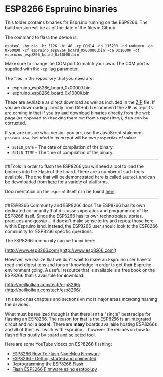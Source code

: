 # ESP8266 Espruino binaries
This folder contains binaries for Espruino running on the ESP8266.  The build version will be as of the
date of the files in Github.

The command to flash the device is:

    esptool -bm qio -bz 512K -bf 40 -cp COM14 -cb 115200 -cd nodemcu -ca 0x00000 -cf espruino_esp8266_board_0x00000.bin -ca 0x10000 -cf espruino_esp8266_board_0x10000.bin

Make sure to change the COM port to match your own.  The COM port is supplied with the `-cp` flag parameter.

The files in the repository that you need are:

* espruino_esp8266_board_0x00000.bin
* espruino_esp8266_board_0x10000.bin

These are available as direct download as well as included in the [ZIP](espruino_esp8266_board_binaries.zip) file.  If you are downloading
directly from GitHub I recommend the ZIP as reports are coming in that if you try and download
binaries directly from the web page (as opposed to checking them out from a repository), data
can be corrupted.

If you are unsure what version you are, use the JavaScript statement `process.env`.  Included in 
its output will be two properties of value:

* `BUILD_DATE` - The date of compilation of the binary.
* `BUILD_TIME` - The time of compilation of the binary.

----

##Tools
In order to flash the ESP8266 you will need a tool to load the binaries into the Flash of the board.   There are a number
of such tools available.  The one that will be demonstrated here is called `esptool` and can be downloaded from [here](https://github.com/igrr/esptool-ck/releases) for a variety of platforms.

Documentation on the `esptool` itself can be found [here](https://github.com/igrr/esptool-ck).

----

##ESP8266 Community and ESP8266 docs
The ESP8266 has its own dedicated community that discusses operation and programming of the
ESP8266 itself.   Since the ESP8266 has its own technologies, stories, practices and gossip ... it doesn't make sense to try and repeat those here within Espruino land.  Instead, the ESP8266 user should look to the ESP8266 community for ESP8266 specific questions.

The ESP8266 community can be found here:

[http://www.esp8266.com/](http://www.esp8266.com/)

However, we realize that we don't want to make an Espruino user have to read and digest tons and tons of knowledge in order to get their Espruino environment going.  A useful resource that is available is a free book on the ESP8266 that is available for download:

[http://neilkolban.com/tech/esp8266/](http://neilkolban.com/tech/esp8266/)

This book has chapters and sections on most major areas including flashing the devices.

What must be realized though is that there isn't a "single" best recipe for flashing an ESP8266.  The reason for that is the ESP8266 is an integrated circuit and not a __board__.  There are **many** boards available hosting ESP8266s and all of them will work with Espruino ... however the recipes on how to flash differ subtly by board and selected tool.

Here are some YouTube videos on ESP8266 flashing:

* [ESP8266 How To Flash NodeMcu Firmware](https://www.youtube.com/watch?v=Gh_pgqjfeQc)
* [ESP8266 - Getting started and connected](https://www.youtube.com/watch?v=z07zjfOHb8E)
* [Reprogramming the ESP8266 Flash](https://www.youtube.com/watch?v=cOnPWltYtQs)
* [Flash ESP8266 Firmware using esptool.py](https://www.youtube.com/watch?v=PycRnjcXMRI)